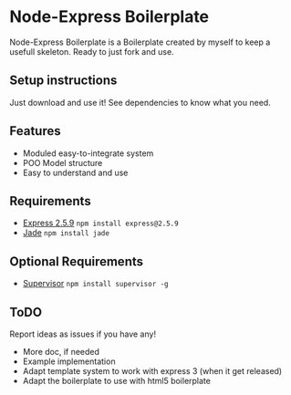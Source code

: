 # Node-Express Boilerplate

Node-Express Boilerplate is a Boilerplate created by myself to keep a usefull skeleton.
Ready to just fork and use.

## Setup instructions

Just download and use it!
See dependencies to know what you need.

## Features
* Moduled easy-to-integrate system
* POO Model structure
* Easy to understand and use

## Requirements
* [Express 2.5.9](http://expressjs.com/) `npm install express@2.5.9`
* [Jade](http://jade-lang.com/) `npm install jade`


## Optional Requirements
* [Supervisor](https://github.com/isaacs/node-supervisor) `npm install supervisor -g`


## ToDO
Report ideas as issues if you have any!

* More doc, if needed
* Example implementation
* Adapt template system to work with express 3 (when it get released)
* Adapt the boilerplate to use with html5 boilerplate